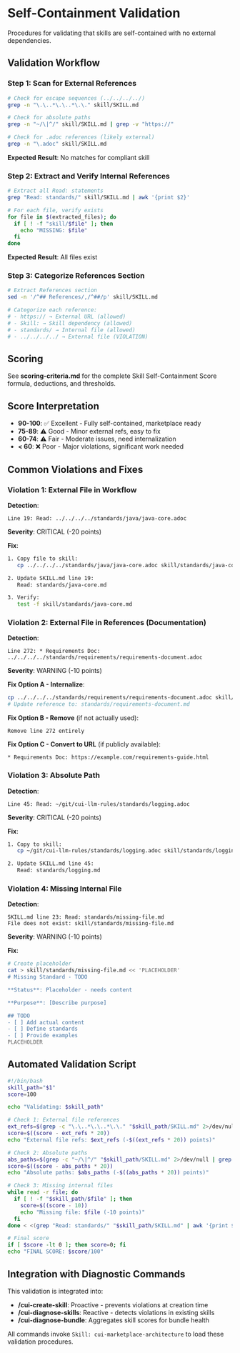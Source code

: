 # Self-Containment Validation

Procedures for validating that skills are self-contained with no external dependencies.

## Validation Workflow

### Step 1: Scan for External References

```bash
# Check for escape sequences (../../../../)
grep -n "\.\..*\.\..*\.\." skill/SKILL.md

# Check for absolute paths
grep -n "~/\|^/" skill/SKILL.md | grep -v "https://"

# Check for .adoc references (likely external)
grep -n "\.adoc" skill/SKILL.md
```

**Expected Result**: No matches for compliant skill

### Step 2: Extract and Verify Internal References

```bash
# Extract all Read: statements
grep "Read: standards/" skill/SKILL.md | awk '{print $2}'

# For each file, verify exists
for file in $(extracted_files); do
  if [ ! -f "skill/$file" ]; then
    echo "MISSING: $file"
  fi
done
```

**Expected Result**: All files exist

### Step 3: Categorize References Section

```bash
# Extract References section
sed -n '/^## References/,/^##/p' skill/SKILL.md

# Categorize each reference:
# - https:// → External URL (allowed)
# - Skill: → Skill dependency (allowed)
# - standards/ → Internal file (allowed)
# - ../../../../ → External file (VIOLATION)
```

## Scoring

See **scoring-criteria.md** for the complete Skill Self-Containment Score formula, deductions, and thresholds.

## Score Interpretation

- **90-100**: ✅ Excellent - Fully self-contained, marketplace ready
- **75-89**: ⚠️ Good - Minor external refs, easy to fix
- **60-74**: ⚠️ Fair - Moderate issues, need internalization
- **< 60**: ❌ Poor - Major violations, significant work needed

## Common Violations and Fixes

### Violation 1: External File in Workflow

**Detection**:
```
Line 19: Read: ../../../../standards/java/java-core.adoc
```

**Severity**: CRITICAL (-20 points)

**Fix**:
```bash
1. Copy file to skill:
   cp ../../../../standards/java/java-core.adoc skill/standards/java-core.md

2. Update SKILL.md line 19:
   Read: standards/java-core.md

3. Verify:
   test -f skill/standards/java-core.md
```

### Violation 2: External File in References (Documentation)

**Detection**:
```
Line 272: * Requirements Doc: ../../../../standards/requirements/requirements-document.adoc
```

**Severity**: WARNING (-10 points)

**Fix Option A - Internalize**:
```bash
cp ../../../../standards/requirements/requirements-document.adoc skill/standards/requirements-document.md
# Update reference to: standards/requirements-document.md
```

**Fix Option B - Remove** (if not actually used):
```
Remove line 272 entirely
```

**Fix Option C - Convert to URL** (if publicly available):
```
* Requirements Doc: https://example.com/requirements-guide.html
```

### Violation 3: Absolute Path

**Detection**:
```
Line 45: Read: ~/git/cui-llm-rules/standards/logging.adoc
```

**Severity**: CRITICAL (-20 points)

**Fix**:
```bash
1. Copy to skill:
   cp ~/git/cui-llm-rules/standards/logging.adoc skill/standards/logging.md

2. Update SKILL.md line 45:
   Read: standards/logging.md
```

### Violation 4: Missing Internal File

**Detection**:
```
SKILL.md line 23: Read: standards/missing-file.md
File does not exist: skill/standards/missing-file.md
```

**Severity**: WARNING (-10 points)

**Fix**:
```bash
# Create placeholder
cat > skill/standards/missing-file.md << 'PLACEHOLDER'
# Missing Standard - TODO

**Status**: Placeholder - needs content

**Purpose**: [Describe purpose]

## TODO
- [ ] Add actual content
- [ ] Define standards
- [ ] Provide examples
PLACEHOLDER
```

## Automated Validation Script

```bash
#!/bin/bash
skill_path="$1"
score=100

echo "Validating: $skill_path"

# Check 1: External file references
ext_refs=$(grep -c "\.\..*\.\..*\.\." "$skill_path/SKILL.md" 2>/dev/null || echo 0)
score=$((score - ext_refs * 20))
echo "External file refs: $ext_refs (-$((ext_refs * 20)) points)"

# Check 2: Absolute paths
abs_paths=$(grep -c "~/\|^/" "$skill_path/SKILL.md" 2>/dev/null | grep -v "https://" || echo 0)
score=$((score - abs_paths * 20))
echo "Absolute paths: $abs_paths (-$((abs_paths * 20)) points)"

# Check 3: Missing internal files
while read -r file; do
  if [ ! -f "$skill_path/$file" ]; then
    score=$((score - 10))
    echo "Missing file: $file (-10 points)"
  fi
done < <(grep "Read: standards/" "$skill_path/SKILL.md" | awk '{print $2}')

# Final score
if [ $score -lt 0 ]; then score=0; fi
echo "FINAL SCORE: $score/100"
```

## Integration with Diagnostic Commands

This validation is integrated into:

- **/cui-create-skill**: Proactive - prevents violations at creation time
- **/cui-diagnose-skills**: Reactive - detects violations in existing skills
- **/cui-diagnose-bundle**: Aggregates skill scores for bundle health

All commands invoke `Skill: cui-marketplace-architecture` to load these validation procedures.
